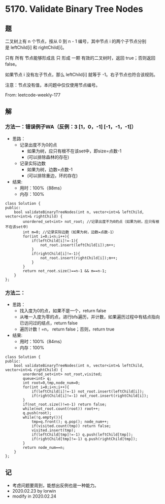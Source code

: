 # 5170. Validate Binary Tree Nodes

## 题

二叉树上有 n 个节点，按从 0 到 n - 1 编号，其中节点 i 的两个子节点分别是 leftChild[i] 和 rightChild[i]。

只有 所有 节点能够形成且 只 形成 一颗 有效的二叉树时，返回 true；否则返回 false。

如果节点 i 没有左子节点，那么 leftChild[i] 就等于 -1。右子节点也符合该规则。

注意：节点没有值，本问题中仅仅使用节点编号。

From: leetcode-weekly-177

## 解

### 方法一：错误例子WA（反例：3 [1，0，-1] [-1，-1，-1]）
- 思路：
  - 记录出度不为0的点
    - 如果为树，应只有根不在该set中，即size=点数-1
    - (可以排除森林的存在)
  - 记录实际边数
    - 如果为树，边数=点数-1
    - (可以排除重边，环的存在)
- 结果:
  - 用时：100%（88ms）
  - 内存：100%
```
class Solution {
public:
    bool validateBinaryTreeNodes(int n, vector<int>& leftChild, vector<int>& rightChild) {
        unordered_set<int> not_root; //记录出度不为0的点（如果为树，应只有根不在该set中）
        int m=0; //记录实际边数（如果为树，边数=点数-1）
        for(int i=0;i<n;i++){
            if(leftChild[i]!=-1){
                not_root.insert(leftChild[i]);m++;
            }
            if(rightChild[i]!=-1){
                not_root.insert(rightChild[i]);m++;
            }
        }
        return not_root.size()==n-1 && m==n-1;
    }
};
```

### 方法二：
- 思路：
  - 找入度为0的点，如果不是一个，return false
  - 从唯一入度为零的点，进行bfs遍历，并计数，如果遍历过程中有结点指向已访问过的结点，return false
  - 遍历计数！=n， return false；否则，return true
- 结果:
  - 用时：100%（84ms）
  - 内存：100%
```
class Solution {
public:
    bool validateBinaryTreeNodes(int n, vector<int>& leftChild, vector<int>& rightChild) {
        unordered_set<int> not_root,visited;
        queue<int> q;
        int root=0,tmp,node_num=0;
        for(int i=0;i<n;i++){
            if(leftChild[i]!=-1) not_root.insert(leftChild[i]);
            if(rightChild[i]!=-1) not_root.insert(rightChild[i]);
        }
        if(not_root.size()!=n-1) return false;
        while(not_root.count(root)) root++;
        q.push(root);
        while(!q.empty()){
            tmp=q.front(); q.pop(); node_num++;
            if(visited.count(tmp)) return false;
            visited.insert(tmp);
            if(leftChild[tmp]!=-1) q.push(leftChild[tmp]);
            if(rightChild[tmp]!=-1) q.push(rightChild[tmp]);
        }
        return node_num==n;
    }
};
```

## 记

- 考虑问题要周到，能想出反例也是一种能力。
- 2020.02.23 by lorwin
- modify in 2020.02.24